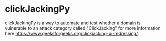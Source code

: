 # clickJackingPy
clickJackingPy is a way to automate and test whether a domain is vulnerable to an attack category called "ClickJacking" for more information here https://www.geeksforgeeks.org/clickjacking-ui-redressing/.
